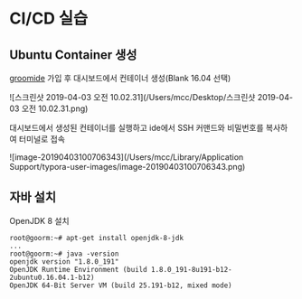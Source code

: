 # CI/CD 실습



## Ubuntu Container 생성

[groomide](https://ide.goorm.io/) 가입 후 대시보드에서 컨테이너 생성(Blank 16.04 선택)

![스크린샷 2019-04-03 오전 10.02.31](/Users/mcc/Desktop/스크린샷 2019-04-03 오전 10.02.31.png)



대시보드에서 생성된 컨테이너를 실행하고 ide에서 SSH 커맨드와 비밀번호를 복사하여 터미널로 접속

![image-20190403100706343](/Users/mcc/Library/Application Support/typora-user-images/image-20190403100706343.png)



## 자바 설치

OpenJDK 8 설치

```console
root@goorm:~# apt-get install openjdk-8-jdk
...
root@goorm:~# java -version
openjdk version "1.8.0_191"
OpenJDK Runtime Environment (build 1.8.0_191-8u191-b12-2ubuntu0.16.04.1-b12)
OpenJDK 64-Bit Server VM (build 25.191-b12, mixed mode)
```

